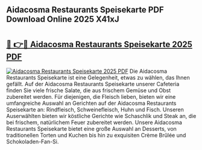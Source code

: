 ## Aidacosma Restaurants Speisekarte PDF Download Online 2025 X41xJ

# <h2><a href="http://gcam2au.nevu.top/?p=Aidacosma+Restaurants+Speisekarte">🔗 👉🔴 Aidacosma Restaurants Speisekarte 2025 PDF</a></h2>

[![Aidacosma Restaurants Speisekarte 2025 PDF](https://i.imgur.com/dBaPXMq.png)](http://gcam2au.nevu.top/?p=Aidacosma+Restaurants+Speisekarte)
Die Aidacosma Restaurants Speisekarte ist eine Gelegenheit, etwas zu wählen, das Ihnen gefällt. Auf der Aidacosma Restaurants Speisekarte unserer Cafeteria finden Sie viele frische Salate, die aus frischem Gemüse und Obst zubereitet werden. Für diejenigen, die Fleisch lieben, bieten wir eine umfangreiche Auswahl an Gerichten auf der Aidacosma Restaurants Speisekarte an: Rindfleisch, Schweinefleisch, Huhn und Fisch. Unseren Auserwählten bieten wir köstliche Gerichte wie Schaschlik und Steak an, die bei frischem, natürlichem Feuer zubereitet werden. Unsere Aidacosma Restaurants Speisekarte bietet eine große Auswahl an Desserts, von traditionellen Torten und Kuchen bis hin zu exquisiten Crème Brûlée und Schokoladen-Fan-Si.
